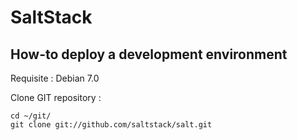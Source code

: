 
# SaltStack

## How-to deploy a development environment

Requisite : Debian 7.0

Clone GIT repository :

~~~~~
cd ~/git/
git clone git://github.com/saltstack/salt.git
~~~~~

